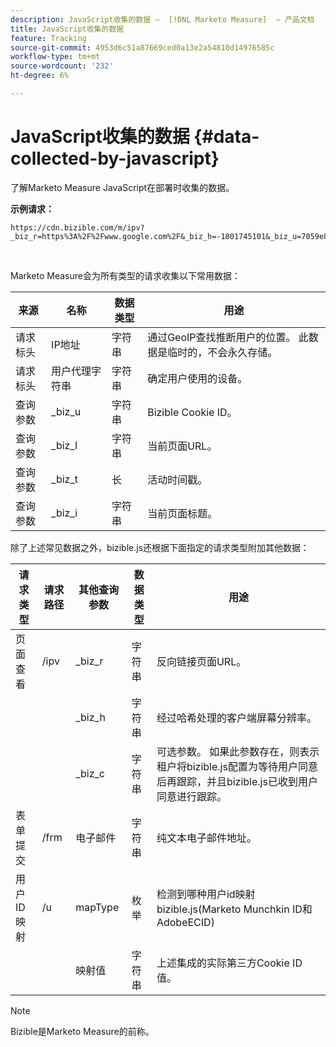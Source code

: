 ```yaml
---
description: JavaScript收集的数据 —  [!DNL Marketo Measure]  — 产品文档
title: JavaScript收集的数据
feature: Tracking
source-git-commit: 4953d6c51a87669ced0a13e2a54810d14976585c
workflow-type: tm+mt
source-wordcount: '232'
ht-degree: 6%

---
```


# JavaScript收集的数据 {#data-collected-by-javascript}

了解Marketo Measure JavaScript在部署时收集的数据。

**示例请求：**

```
https://cdn.bizible.com/m/ipv?_biz_r=https%3A%2F%2Fwww.google.com%2F&_biz_h=-1801745101&_biz_u=7059e81415f34f7bbaf40fe32fdcba21&_biz_s=8cbeed&_biz_l=https%3A%2F%2Fwww.zendesk.com%2Fservice%2F&_biz_t=1676483822155&_biz_i=Customer%20service%20software%20for%20the%20best%20customer%20experiences%20%7C%20Zendesk&_biz_n=0&rnd=235938&cdn_o=a&_biz_z=1676483822155
```

<br>

Marketo Measure会为所有类型的请求收集以下常用数据：

<table>
<thead>
  <tr>
    <th>来源</th>
    <th>名称</th>
    <th>数据类型</th>
    <th>用途</th>
  </tr>
</thead>
<tbody>
  <tr>
    <td>请求标头</td>
    <td>IP地址</td>
    <td>字符串</td>
    <td>通过GeoIP查找推断用户的位置。 此数据是临时的，不会永久存储。</td>
  </tr>
  <tr>
    <td>请求标头</td>
    <td>用户代理字符串</td>
    <td>字符串</td>
    <td>确定用户使用的设备。</td>
  </tr>
  <tr>
    <td>查询参数</td>
    <td>_biz_u</td>
    <td>字符串</td>
    <td>Bizible Cookie ID。</td>
  </tr>
  <tr>
    <td>查询参数</td>
    <td>_biz_l</td>
    <td>字符串</td>
    <td>当前页面URL。</td>
  </tr>
  <tr>
    <td>查询参数</td>
    <td>_biz_t</td>
    <td>长</td>
    <td>活动时间戳。</td>
  </tr>
  <tr>
    <td>查询参数</td>
    <td>_biz_i</td>
    <td>字符串</td>
    <td>当前页面标题。</td>
  </tr>
</tbody>
</table>

除了上述常见数据之外，bizible.js还根据下面指定的请求类型附加其他数据：

<table>
<thead>
  <tr>
    <th>请求类型</th>
    <th>请求路径</th>
    <th>其他查询参数</th>
    <th>数据类型</th>
    <th>用途</th>
  </tr>
</thead>
<tbody>
  <tr>
    <td>页面查看</td>
    <td>/ipv</td>
    <td>_biz_r</td>
    <td>字符串</td>
    <td>反向链接页面URL。</td>
  </tr>
  <tr>
    <td></td>
    <td></td>
    <td>_biz_h</td>
    <td>字符串</td>
    <td>经过哈希处理的客户端屏幕分辨率。</td>
  </tr>
  <tr>
    <td></td>
    <td></td>
    <td>_biz_c</td>
    <td>字符串</td>
    <td>可选参数。 如果此参数存在，则表示租户将bizible.js配置为等待用户同意后再跟踪，并且bizible.js已收到用户同意进行跟踪。</td>
  </tr>
  <tr>
    <td>表单提交</td>
    <td>/frm</td>
    <td>电子邮件</td>
    <td>字符串</td>
    <td>纯文本电子邮件地址。</td>
  </tr>
  <tr>
    <td>用户ID映射</td>
    <td>/u</td>
    <td>mapType</td>
    <td>枚举</td>
    <td>检测到哪种用户id映射bizible.js(Marketo Munchkin ID和AdobeECID)</td>
  </tr>
  <tr>
    <td></td>
    <td></td>
    <td>映射值</td>
    <td>字符串</td>
    <td>上述集成的实际第三方Cookie ID值。</td>
  </tr>
</tbody>
</table>

>[!NOTE]
>
>Bizible是Marketo Measure的前称。

